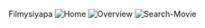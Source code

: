 Filmysiyapa
![Home](https://user-images.githubusercontent.com/63354746/136662057-dcf3b7c4-4fe5-4aea-a2f8-102a3912e4ed.png)
![Overview](https://user-images.githubusercontent.com/63354746/136662076-953d8f38-6331-42c3-9f13-d772d3da5459.png)
![Search-Movie](https://user-images.githubusercontent.com/63354746/136662088-0b3bb3ae-393c-4c72-90c1-c97ff819bd07.png)
